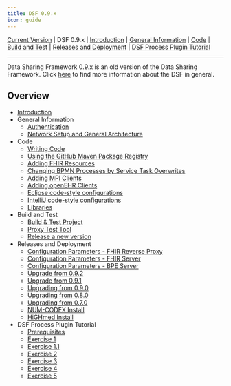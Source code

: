 ```yaml
---
title: DSF 0.9.x
icon: guide
---
```

 [Current Version](/stable/) | DSF 0.9.x | [Introduction](introduction.md) | [General Information](generalinformation/README.md) | [Code](code/README.md) | [Build and Test](build/README.md) | [Releases and Deployment](releases/README.md) | [DSF Process Plugin Tutorial](tutorial/README.md) 

---

Data Sharing Framework 0.9.x is an old version of the Data Sharing Framework. Click [here](/introduction/) to find more information about the DSF in general.

## Overview

- [Introduction](introduction.md)
- General Information
    - [Authentication](generalinformation/authentication.md)
    - [Network Setup and General Architecture](generalinformation/networkSetup.md)
- Code
    - [Writing Code](code/code.md)
    - [Using the GitHub Maven Package Registry](code/usingTheGitHubMaven.md)
    - [Adding FHIR Resources](code/addingANewFhirR.md)
    - [Changing BPMN Processes by Service Task Overwrites](code/changingBpmnProcesses.md)
    - [Adding MPI Clients](code/addingANewMpiClient.md)
    - [Adding openEHR Clients](code/addingANewOpenEhrClient.md)
    - [Eclipse code-style configurations](code/eclipseContent.md)
    - [IntelliJ code-style configurations](code/intelliJContent.md)
    - [Libraries](code/libraries.md)
- Build and Test
    - [Build & Test Project](build/build.md)
    - [Proxy Test Tool](build/proxyTestTool.md)
    - [Release a new version](build/releaseANewVersion.md)
- Releases and Deployment
    - [Configuration Parameters - FHIR Reverse Proxy](releases/configFhirReverseProxy.md)
    - [Configuration Parameters - FHIR Server](releases/configFhir.md)
    - [Configuration Parameters - BPE Server](releases/configBpe.md)
    - [Upgrade from 0.9.2](releases/upgradeFrom92.md)
    - [Upgrade from 0.9.1](releases/upgradeFrom91.md)
    - [Upgrading from 0.9.0](releases/upgradeFrom90.md)
    - [Upgrading from 0.8.0](releases/upgradeFrom8.md)
    - [Upgrading from 0.7.0](releases/upgradeFrom7.md)
    - [NUM-CODEX Install](releases/num-codexInstall.md)
    - [HiGHmed Install](releases/highmedInstall.md)
- DSF Process Plugin Tutorial
    - [Prerequisites](tutorial/prerequisites.md)
    - [Exercise 1](tutorial/exercise1-simpleProcess.md)
    - [Exercise 1.1](tutorial/exercise11-processDebugging.md)
    - [Exercise 2](tutorial/exercise2-inputParameters.md)
    - [Exercise 3](tutorial/exercise3-messageEvents.md)
    - [Exercise 4](tutorial/exercise4-exclusiveGateways.md)
    - [Exercise 5](tutorial/exercise5-eventBasedGateways.md)